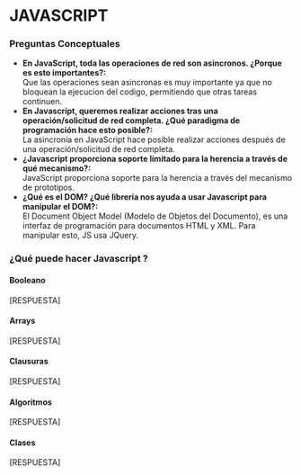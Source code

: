 # JAVASCRIPT
### Preguntas Conceptuales
- **En JavaScript, toda las operaciones de red son asincronos. ¿Porque es esto importantes?:**  
Que las operaciones sean asincronas es muy importante ya que no bloquean la ejecucion del codigo, permitiendo que otras tareas continuen.
- **En Javascript, queremos realizar acciones tras una operación/solicitud de red completa. ¿Qué paradigma de programación hace esto posible?:**  
La asincronía en JavaScript hace posible realizar acciones después de una operación/solicitud de red completa.
- **¿Javascript proporciona soporte limitado para la herencia a través de qué mecanismo?:**  
JavaScript proporciona soporte para la herencia a través del mecanismo de prototipos.
- **¿Qué es el DOM? ¿Qué librería nos ayuda a usar Javascript para manipular el DOM?:**  
El Document Object Model (Modelo de Objetos del Documento), es una interfaz de programación para documentos HTML y XML. Para manipular esto, JS usa JQuery.
### ¿Qué puede hacer Javascript ?
#### Booleano
[RESPUESTA]
#### Arrays
[RESPUESTA]
#### Clausuras
[RESPUESTA]
#### Algoritmos
[RESPUESTA]
#### Clases
[RESPUESTA]